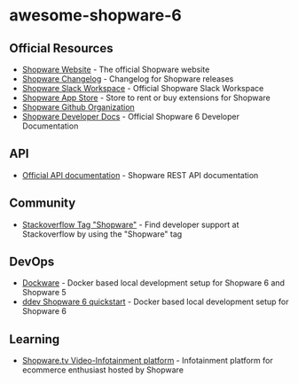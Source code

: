 # awesome-shopware-6

## Official Resources
- [Shopware Website](https://www.shopware.com/) - The official Shopware website
- [Shopware Changelog](shopware.com/de/changelog/) - Changelog for Shopware releases
- [Shopware Slack Workspace](https://slack.shopware.com/) - Official Shopware Slack Workspace
- [Shopware App Store](https://store.shopware.com/) - Store to rent or buy extensions for Shopware
- [Shopware Github Organization](https://github.com/shopware)
- [Shopware Developer Docs](https://developer.shopware.com/docs/) - Official Shopware 6 Developer Documentation

## API
- [Official API documentation](https://shopware.stoplight.io/) - Shopware REST API documentation

## Community
- [Stackoverflow Tag "Shopware"](https://stackoverflow.com/questions/tagged/shopware) - Find developer support at Stackoverflow by using the "Shopware" tag

## DevOps
- [Dockware](https://dockware.io/) - Docker based local development setup for Shopware 6 and Shopware 5
- [ddev Shopware 6 quickstart](https://ddev.readthedocs.io/en/latest/users/cli-usage/#shopware-6-quickstart) - Docker based local development setup for Shopware 6

## Learning
- [Shopware.tv Video-Infotainment platform](https://tv.shopware.com/) - Infotainment platform for ecommerce enthusiast hosted by Shopware
